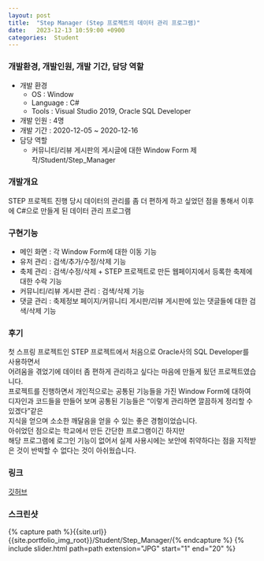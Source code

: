 ```yaml
---
layout: post
title:  "Step Manager (Step 프로젝트의 데이터 관리 프로그램)"
date:   2023-12-13 10:59:00 +0900
categories:  Student
---
```


### 개발환경, 개발인원, 개발 기간, 담당 역할

- 개발 환경
    - OS : Window
    - Language : C#
    - Tools : Visual Studio 2019, Oracle SQL Developer
- 개발 인원 : 4명
- 개발 기간 : 2020-12-05 ~ 2020-12-16
- 담당 역할
    - 커뮤니티/리뷰 게시판의 게시글에 대한 Window Form 제작/Student/Step_Manager

### 개발개요

STEP 프로젝트 진행 당시 데이터의 관리를 좀 더 편하게 하고 싶었던 점을 통해서 이후에 C#으로 만들게 된 데이터 관리 프로그램

### 구현기능

- 메인 화면 : 각 Window Form에 대한 이동 기능
- 유저 관리 : 검색/추가/수정/삭제 기능
- 축제 관리 : 검색/수정/삭제 + STEP 프로젝트로 만든 웹페이지에서 등록한 축제에 대한 수락 기능
- 커뮤니티/리뷰 게시판 관리 : 검색/삭제 기능
- 댓글 관리 : 축제정보 페이지/커뮤니티 게시판/리뷰 게시판에 있는 댓글들에 대한 검색/삭제 기능

### 후기

첫 스프링 프로젝트인 STEP 프로젝트에서 처음으로 Oracle사의 SQL Developer를 사용하면서  
어려움을 겪었기에 데이터 좀 편하게 관리하고 싶다는 마음에 만들게 됬던 프로젝트였습니다.  
프로젝트를 진행하면서 개인적으로는 공통된 기능들을 가진 Window Form에 대하여  
디자인과 코드들을 만들어 보며 공통된 기능들은 “이렇게 관리하면 깔끔하게 정리할 수 있겠다”같은  
지식을 얻으며 소소한 깨달음을 얻을 수 있는 좋은 경험이었습니다.  
아쉬었던 점으로는 학교에서 만든 간단한 프로그램이긴 하지만  
해당 프로그램에 로그인 기능이 없어서 실제 사용시에는 보안에 취약하다는 점을 지적받은 것이 반박할 수 없다는 것이 아쉬웠습니다.

### 링크
[깃허브](https://github.com/sangwon0724/Step_Manager)

### 스크린샷

{% capture path %}{{site.url}}{{site.portfolio_img_root}}/Student/Step_Manager/{% endcapture %}
{% include slider.html path=path extension="JPG" start="1" end="20" %}